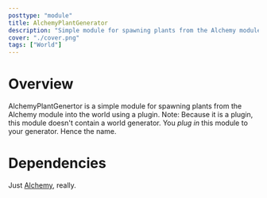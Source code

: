 ```yaml
---
posttype: "module" 
title: AlchemyPlantGenerator
description: "Simple module for spawning plants from the Alchemy module into the world."
cover: "./cover.png"
tags: ["World"]
---
```

# Overview
AlchemyPlantGenertor is a simple module for spawning plants from the Alchemy module into the world using a plugin. Note: Because it is a plugin, this module doesn't contain a world generator. You *plug in* this module to your generator. Hence the name.

# Dependencies
Just [Alchemy](https://github.com/Terasology/Alchemy), really.
